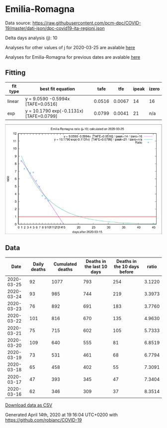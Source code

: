 # Emilia-Romagna

Data source: https://raw.githubusercontent.com/pcm-dpc/COVID-19/master/dati-json/dpc-covid19-ita-regioni.json

Delta days analysis (j): 10

Analyses for other values of j for 2020-03-25 are avalable [here](../2020-03-25/README.md)

Analyses for Emilia-Romagna for previous dates are avalable [here](../README.md)

## Fitting 
|fit type|best fit equation|tafe|tfe|ipeak|izero|
|-------|-----|--------|------|---|---|
|linear|y = 9.0590 -0.5994x  [TAFE=0.0516]|0.0516|0.0067|14|16|
|exp|y = 10.1790 exp(-0.1131x)  [TAFE=0.0799]|0.0799|0.0041|21|n/a|

![Plot](COVID-19_emilia-romagna_j10_2020-03-25.png)

## Data
|Date|Daily deaths|Cumulated deaths|Deaths in the last 10 days|Deaths in the 10 days before|ratio|
|----|----------|-----------|-------|--------------------|-----|
|2020-03-25|92|1077|793|254|3.1220|
|2020-03-24|93|985|744|219|3.3973|
|2020-03-23|76|892|691|183|3.7760|
|2020-03-22|101|816|670|135|4.9630|
|2020-03-21|75|715|602|105|5.7333|
|2020-03-20|109|640|555|81|6.8519|
|2020-03-19|73|531|461|68|6.7794|
|2020-03-18|65|458|402|55|7.3091|
|2020-03-17|47|393|345|47|7.3404|
|2020-03-16|62|346|309|37|8.3514|

[Download data as CSV](COVID-19_emilia-romagna_j10_2020-03-25.csv)

Generated April 14th, 2020 at 19:16:04 UTC+0200 with https://github.com/robianc/COVID-19
